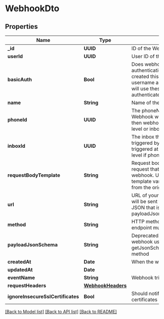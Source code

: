 # WebhookDto

## Properties
Name | Type | Description | Notes
------------ | ------------- | ------------- | -------------
**_id** | **UUID** | ID of the Webhook | 
**userId** | **UUID** | User ID of the Webhook | 
**basicAuth** | **Bool** | Does webhook expect basic authentication? If true it means you created this webhook with a username and password. MailSlurp will use these in the URL to authenticate itself. | 
**name** | **String** | Name of the webhook | [optional] 
**phoneId** | **UUID** | The phoneNumberId that the Webhook will be triggered by. If null then webhook triggered at account level or inbox level if inboxId set | [optional] 
**inboxId** | **UUID** | The inbox that the Webhook will be triggered by. If null then webhook triggered at account level or phone level if phoneId set | [optional] 
**requestBodyTemplate** | **String** | Request body template for HTTP request that will be sent for the webhook. Use Moustache style template variables to insert values from the original event payload. | [optional] 
**url** | **String** | URL of your server that the webhook will be sent to. The schema of the JSON that is sent is described by the payloadJsonSchema. | 
**method** | **String** | HTTP method that your server endpoint must listen for | 
**payloadJsonSchema** | **String** | Deprecated. Fetch JSON Schema for webhook using the getJsonSchemaForWebhookPayload method | 
**createdAt** | **Date** | When the webhook was created | 
**updatedAt** | **Date** |  | 
**eventName** | **String** | Webhook trigger event name | [optional] 
**requestHeaders** | [**WebhookHeaders**](WebhookHeaders) |  | [optional] 
**ignoreInsecureSslCertificates** | **Bool** | Should notifier ignore insecure SSL certificates | [optional] 

[[Back to Model list]](../README#documentation-for-models) [[Back to API list]](../README#documentation-for-api-endpoints) [[Back to README]](../README)


